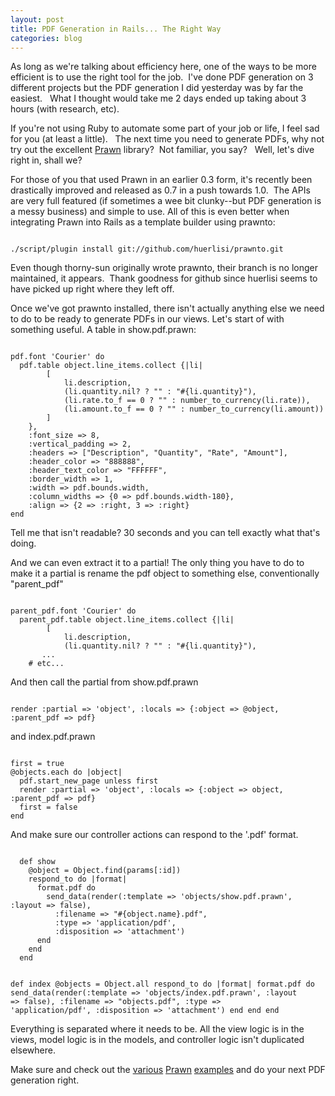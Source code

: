 ```yaml
---
layout: post
title: PDF Generation in Rails... The Right Way
categories: blog
---
```

As long as we're talking about efficiency here, one of the ways to be more efficient is to use the right tool for the job.  I've done PDF generation on 3 different projects but the PDF generation I did yesterday was by far the easiest.   What I thought would take me 2 days ended up taking about 3 hours (with research, etc).

If you're not using Ruby to automate some part of your job or life, I feel sad for you (at least a little).   The next time you need to generate PDFs, why not try out the excellent <a title="Prawn : PDF Generation Done Right" href="http://github.com/sandal/prawn" target="_blank">Prawn</a> library?  Not familiar, you say?   Well, let's dive right in, shall we?

For those of you that used Prawn in an earlier 0.3 form, it's recently been drastically improved and released as 0.7 in a push towards 1.0.  The APIs are very full featured (if sometimes a wee bit clunky--but PDF generation is a messy business) and simple to use.  All of this is even better when integrating Prawn into Rails as a template builder using prawnto:

<code lang="bash">
./script/plugin install git://github.com/huerlisi/prawnto.git
</code>

Even though thorny-sun originally wrote prawnto, their branch is no longer maintained, it appears.  Thank goodness for github since huerlisi seems to have picked up right where they left off.

Once we've got prawnto installed, there isn't actually anything else we need to do to be ready to generate PDFs in our views.   Let's start of with something useful.   A table in show.pdf.prawn:

<code lang="ruby">
pdf.font 'Courier' do
  pdf.table object.line_items.collect {|li| 
  		[ 
  			li.description, 
  			(li.quantity.nil? ? "" : "#{li.quantity}"), 
  			(li.rate.to_f == 0 ? "" : number_to_currency(li.rate)), 
  			(li.amount.to_f == 0 ? "" : number_to_currency(li.amount))
  		]
  	}, 
  	:font_size => 8,
  	:vertical_padding => 2,
  	:headers => ["Description", "Quantity", "Rate", "Amount"],
  	:header_color => "888888",
  	:header_text_color => "FFFFFF",
  	:border_width => 1,
  	:width => pdf.bounds.width,
  	:column_widths => {0 => pdf.bounds.width-180},
  	:align => {2 => :right, 3 => :right}
end
</code>

Tell me that isn't readable?   30 seconds and you can tell exactly what that's doing.

And we can even extract it to a partial!   The only thing you have to do to make it a partial is rename the pdf object to something else, conventionally "parent_pdf"

<code lang="ruby">
parent_pdf.font 'Courier' do
  parent_pdf.table object.line_items.collect {|li| 
  		[ 
  			li.description, 
  			(li.quantity.nil? ? "" : "#{li.quantity}"), 
       ...
    # etc...
</code>

And then call the partial from show.pdf.prawn

<code lang="ruby">
render :partial => 'object', :locals => {:object => @object, :parent_pdf => pdf}
</code>

and index.pdf.prawn

<code lang="ruby">
first = true
@objects.each do |object|
  pdf.start_new_page unless first
  render :partial => 'object', :locals => {:object => object, :parent_pdf => pdf}
  first = false
end
</code>

And make sure our controller actions can respond to the '.pdf' format.

<code lang="ruby">
  def show
    @object = Object.find(params[:id])
    respond_to do |format| 
      format.pdf do
        send_data(render(:template => 'objects/show.pdf.prawn', :layout => false), 
          :filename => "#{object.name}.pdf", 
          :type => 'application/pdf', 
          :disposition => 'attachment')
      end
    end
  end

  def index
    @objects = Object.all
    respond_to do |format| 
      format.pdf do
        send_data(render(:template => 'objects/index.pdf.prawn', :layout => false), 
          :filename => "objects.pdf", 
          :type => 'application/pdf', 
          :disposition => 'attachment')
      end
    end
  end
</code>

Everything is separated where it needs to be.  All the view logic is in the views, model logic is in the models, and controller logic isn't duplicated elsewhere.  

Make sure and check out the <a href="http://github.com/sandal/prawn/tree/master/examples/">various</a> <a href="http://github.com/sandal/prawn-layout/tree/master/examples/">Prawn</a> <a href="http://github.com/madriska/prawn-security/tree/stable/examples">examples</a> and do your next PDF generation right.
